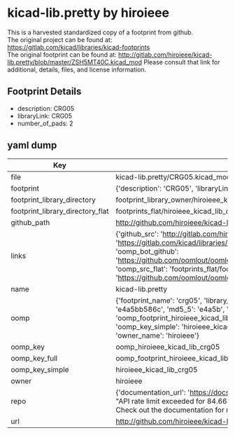 # kicad-lib.pretty by hiroieee  
This is a harvested standardized copy of a footprint from github.  
The original project can be found at:  
https://gitlab.com/kicad/libraries/kicad-footprints  
The original footprint can be found at:
http://gitlab.com/hiroieee/kicad-lib.pretty/blob/master/ZSH5MT40C.kicad_mod
Please consult that link for additional, details, files, and license information.  
## Footprint Details
* description: CRG05  
* libraryLink: CRG05  
* number_of_pads: 2  
## yaml dump  
| Key | Value |  
| --- | --- |  
| file | kicad-lib.pretty/CRG05.kicad_mod |  
| footprint | {'description': 'CRG05', 'libraryLink': 'CRG05', 'number_of_pads': 2} |  
| footprint_library_directory | footprint_library_owner/hiroieee_kicad-lib.pretty |  
| footprint_library_directory_flat | footprints_flat/hiroieee_kicad_lib_crg05/working |  
| github_path | http://github.com/hiroieee/kicad-lib.pretty/blob/master/CRG05.kicad_mod |  
| links | {'github_src': 'http://gitlab.com/hiroieee/kicad-lib.pretty/blob/master/ZSH5MT40C.kicad_mod', 'github_src_repo': 'https://gitlab.com/kicad/libraries/kicad-footprints', 'oomp_bot': 'footprints/hiroieee_kicad_lib_crg05/working', 'oomp_bot_github': 'https://github.com/oomlout/oomlout_oomp_footprint_bot/tree/main/footprints/hiroieee_kicad_lib_crg05/working', 'oomp_src_flat': 'footprints_flat/footprints_flat/hiroieee_kicad_lib_crg05/working', 'oomp_src_flat_github': 'https://github.com/oomlout/oomlout_oomp_footprint_src/tree/main/footprints_flat/hiroieee_kicad_lib_crg05/working'} |  
| name | kicad-lib.pretty |  
| oomp | {'footprint_name': 'crg05', 'library_name': 'kicad_lib', 'md5': 'e4a5bb586c738c7824afe9c3b7ee51c0', 'md5_10': 'e4a5bb586c', 'md5_5': 'e4a5b', 'md5_6': 'e4a5bb', 'oomp_key': 'oomp_hiroieee_kicad_lib_crg05', 'oomp_key_extra': 'oomp_footprint_hiroieee_kicad_lib_crg05', 'oomp_key_full': 'oomp_footprint_hiroieee_kicad_lib_crg05_e4a5bb', 'oomp_key_simple': 'hiroieee_kicad_lib_crg05', 'original_filename': 'kicad-lib.pretty/CRG05.kicad_mod', 'owner_name': 'hiroieee'} |  
| oomp_key | oomp_hiroieee_kicad_lib_crg05 |  
| oomp_key_full | oomp_footprint_hiroieee_kicad_lib_crg05 |  
| oomp_key_simple | hiroieee_kicad_lib_crg05 |  
| owner | hiroieee |  
| repo | {'documentation_url': 'https://docs.github.com/rest/overview/resources-in-the-rest-api#rate-limiting', 'message': "API rate limit exceeded for 84.66.173.59. (But here's the good news: Authenticated requests get a higher rate limit. Check out the documentation for more details.)"} |  
| url | http://github.com/hiroieee/kicad-lib.pretty |  

